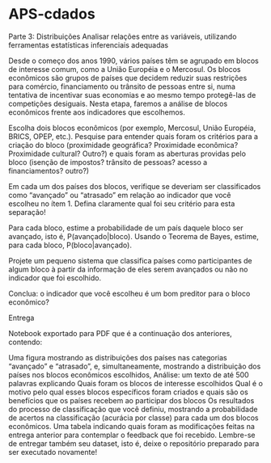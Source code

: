 # APS-cdados

Parte 3: Distribuições
Analisar relações entre as variáveis, utilizando ferramentas estatísticas inferenciais adequadas

Desde o começo dos anos 1990, vários países têm se agrupado em blocos de interesse comum, como a União Européia e o Mercosul. Os blocos econômicos são grupos de países que decidem reduzir suas restrições para comércio, financiamento ou trânsito de pessoas entre si, numa tentativa de incentivar suas economias e ao mesmo tempo protegê-las de competições desiguais. Nesta etapa, faremos a análise de blocos econômicos frente aos indicadores que escolhemos.

Escolha dois blocos econômicos (por exemplo, Mercosul, União Européia, BRICS, OPEP, etc.). Pesquise para entender quais foram os critérios para a criação do bloco (proximidade geográfica? Proximidade econômica? Proximidade cultural? Outro?) e quais foram as aberturas providas pelo bloco (isenção de impostos? trânsito de pessoas? acesso a financiamentos? outro?) 

Em cada um dos países dos blocos, verifique se deveriam ser classificados como “avançado” ou “atrasado” em relação ao indicador que você escolheu no ítem 1. Defina claramente qual foi seu critério para esta separação!

Para cada bloco, estime a probabilidade de um país daquele bloco ser avançado, isto é, P(avançado|bloco).
Usando o Teorema de Bayes, estime, para cada bloco, P(bloco|avançado).

Projete um pequeno sistema que classifica países como participantes de algum bloco à partir da informação de eles serem avançados ou não no indicador que foi escolhido.

Conclua: o indicador que você escolheu é um bom preditor para o bloco econômico?

Entrega

Notebook exportado para PDF que é a continuação dos anteriores, contendo:

Uma figura mostrando as distribuições dos países nas categorias “avançado” e “atrasado”, e, simultaneamente, mostrando a distribuição dos países nos blocos econômicos escolhidos,
Análise: um texto de até 500 palavras explicando
Quais foram os blocos de interesse escolhidos
Qual é o motivo pelo qual esses blocos específicos foram criados e quais são os benefícios que os países recebem ao participar dos blocos
Os resultados do processo de classificação que você definiu, mostrando a probabilidade de acertos na classificação (acurácia por classe) para cada um dos blocos econômicos.
Uma tabela indicando quais foram as modificações feitas na entrega anterior para contemplar o feedback que foi recebido.
Lembre-se de entregar também seu dataset, isto é, deixe o repositório preparado para ser executado novamente!